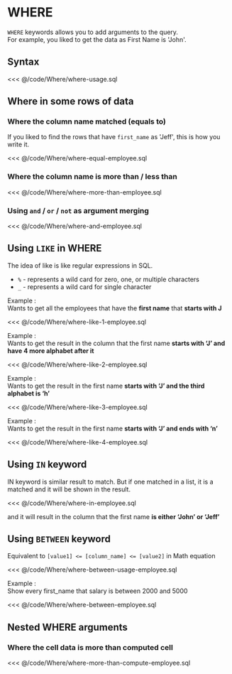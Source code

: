 # WHERE
`WHERE` keywords allows you to add arguments to the query.<br>
For example, you liked to get the data as First Name is 'John'.

## Syntax
<<< @/code/Where/where-usage.sql

## Where in some rows of data
### Where the column name matched (equals to)
If you liked to find the rows that have `first_name` as 'Jeff', this is how you write it.

<<< @/code/Where/where-equal-employee.sql

### Where the column name is more than / less than
<<< @/code/Where/where-more-than-employee.sql

### Using `and` / `or` / `not` as argument merging
<<< @/code/Where/where-and-employee.sql

## Using `LIKE` in WHERE
The idea of like is like regular expressions in SQL.
- `%` - represents a wild card for zero, one, or multiple characters
- `_` - represents a wild card for single character

Example :<br>
Wants to get all the employees that have the **first name** that **starts with J**

<<< @/code/Where/where-like-1-employee.sql

Example :<br>
Wants to get the result in the column that the first name **starts with ‘J’ and have 4 more alphabet after it**

<<< @/code/Where/where-like-2-employee.sql

Example :<br>
Wants to get the result in the first name **starts with ‘J’ and the third alphabet is ‘h’**

<<< @/code/Where/where-like-3-employee.sql

Example :<br>
Wants to get the result in the first name **starts with ‘J’ and ends with ‘n’**

<<< @/code/Where/where-like-4-employee.sql

## Using `IN` keyword
IN keyword is similar result to match. But if one matched in a list, it is a matched and it will be shown in the result.

<<< @/code/Where/where-in-employee.sql

and it will result in the column that the first name **is either ‘John’ or ‘Jeff’**

## Using `BETWEEN` keyword
Equivalent to `[value1] <= [column_name] <= [value2]` in Math equation

<<< @/code/Where/where-between-usage-employee.sql

Example :<br>
Show every first_name that salary is between 2000 and 5000

<<< @/code/Where/where-between-employee.sql


## Nested WHERE arguments

### Where the cell data is more than computed cell
<<< @/code/Where/where-more-than-compute-employee.sql
